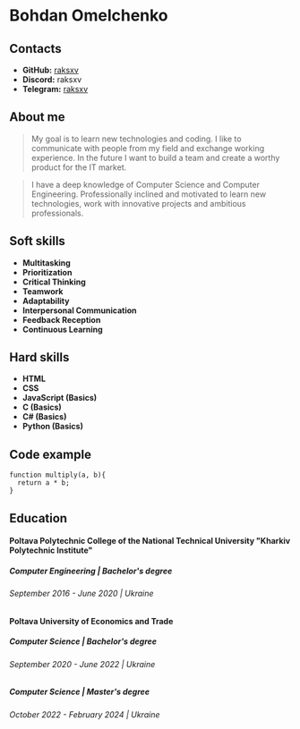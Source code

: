 # Bohdan Omelchenko

## Contacts

- **GitHub:** [raksxv](https://github.com/raksxv)
- **Discord:** raksxv
- **Telegram:** [raksxv](t.me/raksxv)

## About me

>My goal is to learn new technologies and coding. I like to communicate with people from my field and exchange working experience. In the future I want to build a team and create a worthy product for the IT market.

>I have a deep knowledge of Computer Science and Computer Engineering. Professionally inclined and motivated to learn new technologies, work with innovative projects and ambitious professionals.

## Soft skills

- **Multitasking**
- **Prioritization**
- **Critical Thinking**
- **Teamwork**
- **Adaptability**
- **Interpersonal Communication**
- **Feedback Reception**
- **Continuous Learning**
  
## Hard skills

- **HTML**
- **CSS**
- **JavaScript (Basics)**
- **C (Basics)**
- **C# (Basics)**
- **Python (Basics)**

## Code example

```
function multiply(a, b){
  return a * b;
}
```

## Education

#### Poltava Polytechnic College of the National Technical University "Kharkiv Polytechnic Institute"

##### Computer Engineering | Bachelor's degree

###### September 2016 - June 2020 | Ukraine

#### Poltava University of Economics and Trade

##### Computer Science | Bachelor's degree

###### September 2020 - June 2022 | Ukraine

##### Computer Science | Master's degree

###### October 2022 - February 2024 | Ukraine